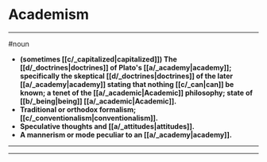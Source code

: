 # Academism
---
#noun
- **(sometimes [[c/_capitalized|capitalized]]) The [[d/_doctrines|doctrines]] of Plato's [[a/_academy|academy]]; specifically the skeptical [[d/_doctrines|doctrines]] of the later [[a/_academy|academy]] stating that nothing [[c/_can|can]] be known; a tenet of the [[a/_academic|Academic]] philosophy; state of [[b/_being|being]] [[a/_academic|Academic]].**
- **Traditional or orthodox formalism; [[c/_conventionalism|conventionalism]].**
- **Speculative thoughts and [[a/_attitudes|attitudes]].**
- **A mannerism or mode peculiar to an [[a/_academy|academy]].**
---
---
